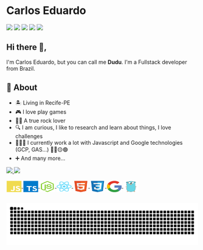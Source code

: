 # Carlos Eduardo

<a href="https://api.whatsapp.com/send?phone=5581998646719"><img src="https://img.shields.io/badge/WhatsApp-25D366?style=for-the-badge&logo=whatsapp&logoColor=white"></a>
<a href="https://www.linkedin.com/in/carlos-eduardo-7240ab142"><img src="https://img.shields.io/badge/linkedin-0077B5.svg?style=for-the-badge&logo=linkedin&logoColor=white"></a>
<a href="https://www.instagram.com/duducode/"><img src="https://img.shields.io/badge/instagram-E4405F.svg?style=for-the-badge&logo=instagram&logoColor=white"></a>
<a href="mailto:dudsjrsilva@gmail.com"><img src="https://img.shields.io/badge/e‑mail-D14836.svg?style=for-the-badge&logo=GMail&logoColor=white"></a>
<a href="https://dev.to/ehduardu"><img src="https://img.shields.io/badge/dev.to-0A0A0A?style=for-the-badge&logo=dev.to&logoColor=white"></a>
</br>

## Hi there 👋,

I'm Carlos Eduardo, but you can call me **Dudu**. I'm a Fullstack developer from Brazil.

## 🧐 About

- 🏝️ Living in Recife-PE
- 🎮 I love play games
- 🤘🏻 A true rock lover
- 🔍 I am curious, I like to research and learn about things, I love challenges
- 👨🏻‍💻 I currently work a lot with Javascript and Google technologies (GCP, GAS...) 🔵🔴🟡🟢
- ➕ And many more...

 <div>
  <a href="https://github.com/ehduardu">
  <img height="180em" src="https://github-readme-stats.vercel.app/api?username=ehduardu&show_icons=true&theme=dracula&include_all_commits=true&count_private=true"/>
  <img height="180em" src="https://github-readme-stats.vercel.app/api/top-langs/?username=ehduardu&layout=compact&langs_count=16&theme=dracula"/>
<div>
<div style="display: inline_block"><br>
  <img align="center" alt="Dudu-Js" height="30" width="40" src="https://raw.githubusercontent.com/devicons/devicon/master/icons/javascript/javascript-plain.svg">
  <img align="center" alt="Dudu-Ts" height="30" width="40" src="https://raw.githubusercontent.com/devicons/devicon/master/icons/typescript/typescript-plain.svg">
  <img align="center" alt="Dudu-Node" height="30" width="40" src="https://raw.githubusercontent.com/devicons/devicon/master/icons/nodejs/nodejs-original.svg">
  <img align="center" alt="Dudu-React" height="30" width="40" src="https://raw.githubusercontent.com/devicons/devicon/master/icons/react/react-original.svg">
  <img align="center" alt="Dudu-HTML" height="30" width="40" src="https://raw.githubusercontent.com/devicons/devicon/master/icons/html5/html5-original.svg">
  <img align="center" alt="Dudu-CSS" height="30" width="40" src="https://raw.githubusercontent.com/devicons/devicon/master/icons/css3/css3-original.svg">
  <img align="center" alt="Dudu-Google" height="30" width="40" src="https://raw.githubusercontent.com/devicons/devicon/master/icons/google/google-original.svg">
  <img align="center" alt="Dudu-Go" height="30" width="40" src="https://raw.githubusercontent.com/devicons/devicon/master/icons/go/go-original.svg">
</div>
  
  ##
 
<div>

![Snake animation](https://github.com/ehduardu/ehduardu/blob/output/github-contribution-grid-snake.svg)

</div>
